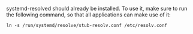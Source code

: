 systemd-resolved should already be installed.
To use it, make sure to run the following command, so that all applications can make use of it:
```
ln -s /run/systemd/resolve/stub-resolv.conf /etc/resolv.conf
```
